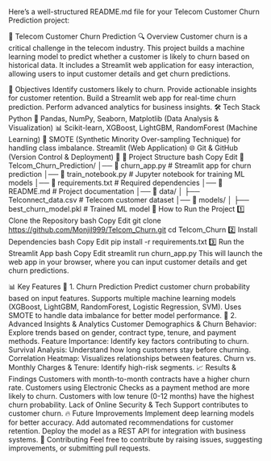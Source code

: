 
Here’s a well-structured README.md file for your Telecom Customer Churn Prediction project:

📡 Telecom Customer Churn Prediction
🔍 Overview
Customer churn is a critical challenge in the telecom industry. This project builds a machine learning model to predict whether a customer is likely to churn based on historical data. It includes a Streamlit web application for easy interaction, allowing users to input customer details and get churn predictions.

🎯 Objectives
Identify customers likely to churn.
Provide actionable insights for customer retention.
Build a Streamlit web app for real-time churn prediction.
Perform advanced analytics for business insights.
🛠️ Tech Stack
Python 🐍
Pandas, NumPy, Seaborn, Matplotlib (Data Analysis & Visualization) 📊
Scikit-learn, XGBoost, LightGBM, RandomForest (Machine Learning) 🤖
SMOTE (Synthetic Minority Over-sampling Technique) for handling class imbalance.
Streamlit (Web Application) 🌐
Git & GitHub (Version Control & Deployment) 🚀
📂 Project Structure
bash
Copy
Edit
📂 Telcom_Churn_Prediction/
│── 📄 churn_app.py             # Streamlit app for churn prediction
│── 📄 train_notebook.py        # Jupyter notebook for training ML models
│── 📄 requirements.txt         # Required dependencies
│── 📄 README.md                # Project documentation
│── 📂 data/
│   ├── Telconnect_data.csv     # Telecom customer dataset
│── 📂 models/
│   ├── best_churn_model.pkl    # Trained ML model
🚀 How to Run the Project
1️⃣ Clone the Repository
bash
Copy
Edit
git clone https://github.com/Monjil999/Telcom_Churn.git
cd Telcom_Churn
2️⃣ Install Dependencies
bash
Copy
Edit
pip install -r requirements.txt
3️⃣ Run the Streamlit App
bash
Copy
Edit
streamlit run churn_app.py
This will launch the web app in your browser, where you can input customer details and get churn predictions.

📊 Key Features
🔹 1. Churn Prediction
Predict customer churn probability based on input features.
Supports multiple machine learning models (XGBoost, LightGBM, RandomForest, Logistic Regression, SVM).
Uses SMOTE to handle data imbalance for better model performance.
🔹 2. Advanced Insights & Analytics
Customer Demographics & Churn Behavior: Explore trends based on gender, contract type, tenure, and payment methods.
Feature Importance: Identify key factors contributing to churn.
Survival Analysis: Understand how long customers stay before churning.
Correlation Heatmap: Visualizes relationships between features.
Churn vs. Monthly Charges & Tenure: Identify high-risk segments.
📈 Results & Findings
Customers with month-to-month contracts have a higher churn rate.
Customers using Electronic Checks as a payment method are more likely to churn.
Customers with low tenure (0-12 months) have the highest churn probability.
Lack of Online Security & Tech Support contributes to customer churn.
🔥 Future Improvements
Implement deep learning models for better accuracy.
Add automated recommendations for customer retention.
Deploy the model as a REST API for integration with business systems.
🤝 Contributing
Feel free to contribute by raising issues, suggesting improvements, or submitting pull requests.


